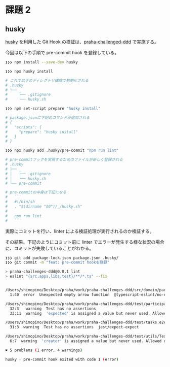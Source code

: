 # 課題 2

<!-- START doctoc -->
<!-- END doctoc -->

## husky

[husky](https://typicode.github.io/husky/#/) を利用した Git Hook の検証は、[praha-challenged-ddd](https://github.com/shimopino/praha-challenges-ddd) で実施する。

今回は以下の手順で pre-commit hook を登録している。

````bash
❯❯❯ npm install --save-dev husky

❯❯❯ npx husky install

# これで以下のディレクトリ構成で初期化される
# .husky
# └── _
#     ├── .gitignore
#     └── husky.sh

❯❯❯ npm set-script prepare "husky install"

# package.jsonに下記のコマンドが追加される
# {
#   "scripts": {
#     "prepare": "husky install"
#   }
# }

❯❯❯ npx husky add .husky/pre-commit "npm run lint"

# pre-commitフックを実現するためのファイルが新しく登録される
# .husky
# ├── _
# │   ├── .gitignore
# │   └── husky.sh
# └── pre-commit

# pre-commitの中身は下記になる
#   ```
#   #!/bin/sh
#   . "$(dirname "$0")/_/husky.sh"
#
#   npm run lint
#   ```
````

実際にコミットを行い、linter による検証処理が実行されるのか検証する。

その結果、下記のようにコミット前に linter でエラーが発生する様な状況の場合に、コミットが失敗していることがわかる。

```bash
❯❯❯ git add package-lock.json package.json .husky/
❯❯❯ git commit -m "feat: pre-commit hookを登録"

> praha-challenges-ddd@0.0.1 lint
> eslint "{src,apps,libs,test}/**/*.ts" --fix


/Users/shimopino/Desktop/praha/work/praha-challenges-ddd/src/domain/participant/entity/__tests__/Participant.factory.ts
  1:40  error  Unexpected empty arrow function  @typescript-eslint/no-empty-function

/Users/shimopino/Desktop/praha/work/praha-challenges-ddd/test/participants.e2e-spec.ts
  32:3   warning  Test has no assertions                                                               jest/expect-expect
  33:11  warning  'expected' is assigned a value but never used. Allowed unused vars must match /^_/u  unused-imports/no-unused-vars

/Users/shimopino/Desktop/praha/work/praha-challenges-ddd/test/tasks.e2e-spec.ts
  31:3  warning  Test has no assertions  jest/expect-expect

/Users/shimopino/Desktop/praha/work/praha-challenges-ddd/test/utils/TestFactory.ts
  6:7  warning  'creator' is assigned a value but never used. Allowed unused vars must match /^_/u  unused-imports/no-unused-vars

✖ 5 problems (1 error, 4 warnings)

husky - pre-commit hook exited with code 1 (error)
```
